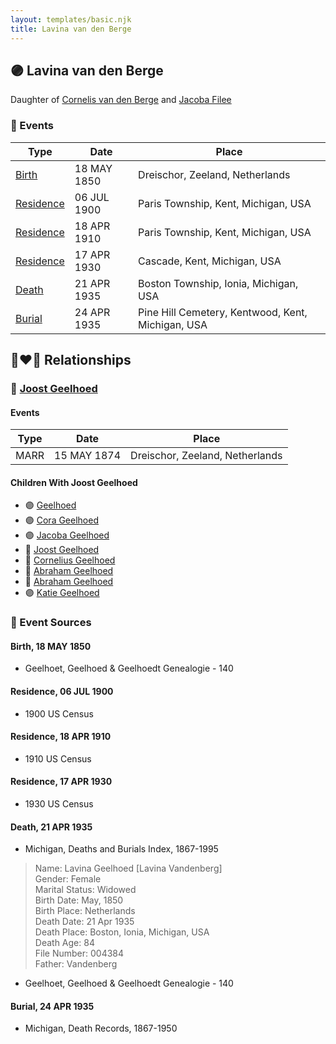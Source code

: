```yaml
---
layout: templates/basic.njk
title: Lavina van den Berge
---
```

## 🟣 Lavina van den Berge

Daughter of [Cornelis van den Berge](/people/7/76669736) and [Jacoba Filee](/people/2/24768838)

### 📆 Events

Type | Date | Place
------ | ------ | ------
[Birth](#event-0) | 18 MAY 1850 | Dreischor, Zeeland, Netherlands
[Residence](#event-1) | 06 JUL 1900 | Paris Township, Kent, Michigan, USA
[Residence](#event-2) | 18 APR 1910 | Paris Township, Kent, Michigan, USA
[Residence](#event-3) | 17 APR 1930 | Cascade, Kent, Michigan, USA
[Death](#event-4) | 21 APR 1935 | Boston Township, Ionia, Michigan, USA
[Burial](#event-5) | 24 APR 1935 | Pine Hill Cemetery, Kentwood, Kent, Michigan, USA

## 👩‍❤️‍👨 Relationships

### 🔵 [Joost Geelhoed](/people/7/73673934)

#### Events

Type | Date | Place
------ | ------ | ------
MARR | 15 MAY 1874 | Dreischor, Zeeland, Netherlands
#### Children With Joost Geelhoed
* 🟣 [Geelhoed](/people/6/62590620)
* 🟣 [Cora Geelhoed](/people/2/21750520)
* 🟣 [Jacoba Geelhoed](/people/9/93554380)
* 🔵 [Joost Geelhoed](/people/7/79801340)
* 🔵 [Cornelius Geelhoed](/people/9/92844960)
* 🔵 [Abraham Geelhoed](/people/9/94665728)
* 🔵 [Abraham Geelhoed](/people/4/47951154)
* 🟣 [Katie Geelhoed](/people/7/74962834)
### 📰 Event Sources

#### <a id="event-0"></a> Birth, 18 MAY 1850
* Geelhoet, Geelhoed & Geelhoedt Genealogie  - 140

#### <a id="event-1"></a> Residence, 06 JUL 1900
* 1900 US Census

#### <a id="event-2"></a> Residence, 18 APR 1910
* 1910 US Census

#### <a id="event-3"></a> Residence, 17 APR 1930
* 1930 US Census

#### <a id="event-4"></a> Death, 21 APR 1935
* Michigan, Deaths and Burials Index, 1867-1995
>   
  > Name: Lavina Geelhoed [Lavina Vandenberg]   
  > Gender: Female  
  > Marital Status: Widowed  
  > Birth Date: May, 1850  
  > Birth Place: Netherlands  
  > Death Date: 21 Apr 1935  
  > Death Place: Boston, Ionia, Michigan, USA  
  > Death Age: 84  
  > File Number: 004384  
  > Father: Vandenberg
* Geelhoet, Geelhoed & Geelhoedt Genealogie  - 140

#### <a id="event-5"></a> Burial, 24 APR 1935
* Michigan, Death Records, 1867-1950